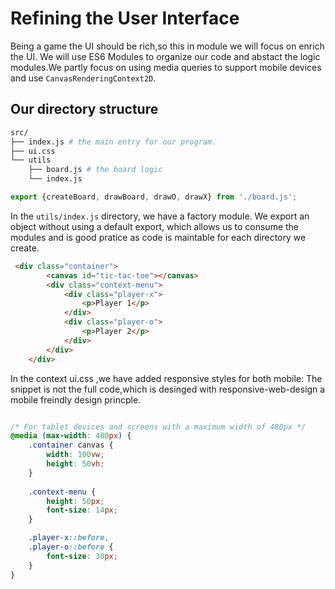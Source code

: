 # Refining the User Interface
Being a game the UI should be rich,so this in module we will focus on enrich the UI.
We will use ES6 Modules to organize our code and abstact the logic modules.We partly focus on using media queries to support mobile devices and use `CanvasRenderingContext2D`.

## Our directory structure
```bash
src/
├── index.js # the main entry for our program.
├── ui.css
└── utils
    ├── board.js # the board logic
    └── index.js
```

```js
export {createBoard, drawBoard, drawO, drawX} from './board.js'; 
```
In the `utils/index.js` directory, we have a factory module. We export an object without using a default export, which allows us to consume the modules and is good pratice as code is maintable for each directory we create.



```html
 <div class="container">
        <canvas id="tic-tac-toe"></canvas>
        <div class="context-menu">
            <div class="player-x">
                <p>Player 1</p>
            </div>
            <div class="player-o">
                <p>Player 2</p>
            </div>
        </div>
    </div>
```

In the context ui.css ,we have added responsive styles for both mobile:
The snippet is not the full code,which is desinged with responsive-web-design a mobile freindly  design princple.
```css

/* For tablet devices and screens with a maximum width of 480px */
@media (max-width: 480px) {
    .container canvas {
        width: 100vw;
        height: 50vh;
    }
    
    .context-menu {
        height: 50px;
        font-size: 14px;
    }

    .player-x::before,
    .player-o::before {
        font-size: 30px;
    }
}

```